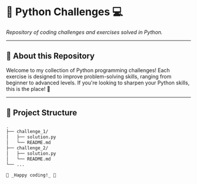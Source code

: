# 🐍 **Python Challenges** 💻
_Repository of coding challenges and exercises solved in Python._



---

## 🎯 **About this Repository**
Welcome to my collection of Python programming challenges! Each exercise is designed to improve problem-solving skills, ranging from beginner to advanced levels. If you're looking to sharpen your Python skills, this is the place! 🌱

---

## 📁 **Project Structure**
```bash
.
├── challenge_1/
│   ├── solution.py
│   └── README.md
├── challenge_2/
│   ├── solution.py
│   └── README.md
└── ...

🌵 _Happy coding!_ 🐢
